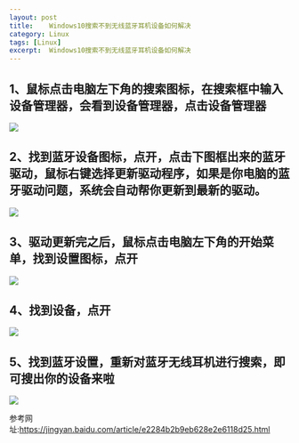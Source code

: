 ```yaml
---
layout: post
title:    Windows10搜索不到无线蓝牙耳机设备如何解决
category: Linux
tags: [Linux]
excerpt:  Windows10搜索不到无线蓝牙耳机设备如何解决
---
```




## 1、鼠标点击电脑左下角的搜索图标，在搜索框中输入设备管理器，会看到设备管理器，点击设备管理器 ##

![](http://www.nangongyibin.com/assets/images/win1.png)

## 2、找到蓝牙设备图标，点开，点击下图框出来的蓝牙驱动，鼠标右键选择更新驱动程序，如果是你电脑的蓝牙驱动问题，系统会自动帮你更新到最新的驱动。 ##

![](http://www.nangongyibin.com/assets/images/win2.png)

## 3、驱动更新完之后，鼠标点击电脑左下角的开始菜单，找到设置图标，点开 ##

![](http://www.nangongyibin.com/assets/images/win3.png)

## 4、找到设备，点开 ##

![](http://www.nangongyibin.com/assets/images/win4.png)

## 5、找到蓝牙设置，重新对蓝牙无线耳机进行搜索，即可搜出你的设备来啦 ##

![](http://www.nangongyibin.com/assets/images/win5.png)

参考网址:<https://jingyan.baidu.com/article/e2284b2b9eb628e2e6118d25.html>